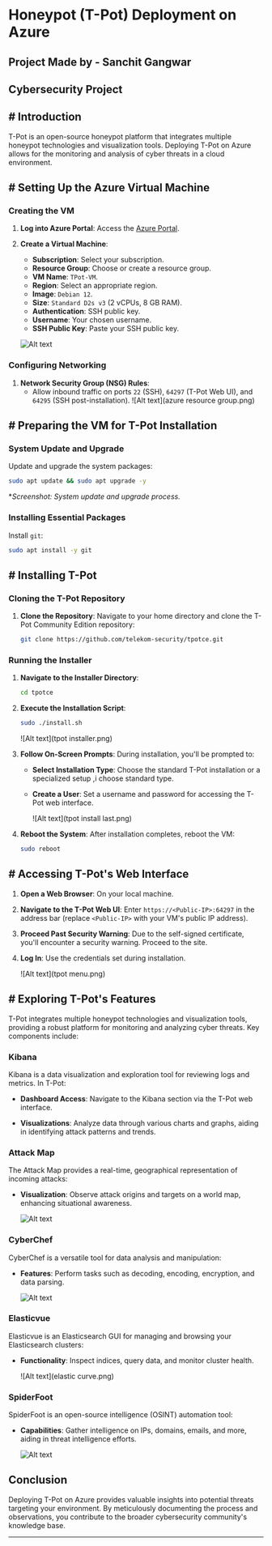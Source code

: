 

# Honeypot (T-Pot) Deployment on Azure
## Project Made by - Sanchit Gangwar
## Cybersecurity Project

## # Introduction

T-Pot is an open-source honeypot platform that integrates multiple honeypot technologies and visualization tools. Deploying T-Pot on Azure allows for the monitoring and analysis of cyber threats in a cloud environment.

## # Setting Up the Azure Virtual Machine

### Creating the VM

1. **Log into Azure Portal**: Access the [Azure Portal](https://portal.azure.com/).

2. **Create a Virtual Machine**:
   - **Subscription**: Select your subscription.
   - **Resource Group**: Choose or create a resource group.
   - **VM Name**: `TPot-VM`.
   - **Region**: Select an appropriate region.
   - **Image**: `Debian 12`.
   - **Size**: `Standard D2s v3` (2 vCPUs, 8 GB RAM).
   - **Authentication**: SSH public key.
   - **Username**: Your chosen username.
   - **SSH Public Key**: Paste your SSH public key.

   ![Alt text](azure.png)


### Configuring Networking

1. **Network Security Group (NSG) Rules**:
   - Allow inbound traffic on ports `22` (SSH), `64297` (T-Pot Web UI), and `64295` (SSH post-installation).
   ![Alt text](azure resource group.png)

## # Preparing the VM for T-Pot Installation

### System Update and Upgrade

Update and upgrade the system packages:

```bash
sudo apt update && sudo apt upgrade -y
```

**Screenshot: System update and upgrade process.*

### Installing Essential Packages

Install `git`:

```bash
sudo apt install -y git
```


## # Installing T-Pot

### Cloning the T-Pot Repository

1. **Clone the Repository**: Navigate to your home directory and clone the T-Pot Community Edition repository:

   ```bash
   git clone https://github.com/telekom-security/tpotce.git
   ```
   

### Running the Installer

1. **Navigate to the Installer Directory**:

   ```bash
   cd tpotce
   ```


2. **Execute the Installation Script**:

   ```bash
   sudo ./install.sh
   ```
   ![Alt text](tpot installer.png)


3. **Follow On-Screen Prompts**: During installation, you'll be prompted to:
   - **Select Installation Type**: Choose the standard T-Pot installation or a specialized setup ,i choose standard type.
   - **Create a User**: Set a username and password for accessing the T-Pot web interface.

      ![Alt text](tpot install last.png)


4. **Reboot the System**: After installation completes, reboot the VM:

   ```bash
   sudo reboot
   ```


   

## # Accessing T-Pot's Web Interface

1. **Open a Web Browser**: On your local machine.

2. **Navigate to the T-Pot Web UI**: Enter `https://<Public-IP>:64297` in the address bar (replace `<Public-IP>` with your VM's public IP address).

3. **Proceed Past Security Warning**: Due to the self-signed certificate, you'll encounter a security warning. Proceed to the site.

4. **Log In**: Use the credentials set during installation.

      ![Alt text](tpot menu.png)





## # Exploring T-Pot's Features

T-Pot integrates multiple honeypot technologies and visualization tools, providing a robust platform for monitoring and analyzing cyber threats. Key components include:

### Kibana

Kibana is a data visualization and exploration tool for reviewing logs and metrics. In T-Pot:

- **Dashboard Access**: Navigate to the Kibana section via the T-Pot web interface.

- **Visualizations**: Analyze data through various charts and graphs, aiding in identifying attack patterns and trends.


### Attack Map

The Attack Map provides a real-time, geographical representation of incoming attacks:

- **Visualization**: Observe attack origins and targets on a world map, enhancing situational awareness.

   ![Alt text](attackmap.png)


### CyberChef

CyberChef is a versatile tool for data analysis and manipulation:

- **Features**: Perform tasks such as decoding, encoding, encryption, and data parsing.

   ![Alt text](cyberchef(2).png)


### Elasticvue

Elasticvue is an Elasticsearch GUI for managing and browsing your Elasticsearch clusters:

- **Functionality**: Inspect indices, query data, and monitor cluster health.

   ![Alt text](elastic curve.png)


### SpiderFoot

SpiderFoot is an open-source intelligence (OSINT) automation tool:

- **Capabilities**: Gather intelligence on IPs, domains, emails, and more, aiding in threat intelligence efforts.

   ![Alt text](spiderfoot(2).png)




##  Conclusion

Deploying T-Pot on Azure provides valuable insights into potential threats targeting your environment. By meticulously documenting the process and observations, you contribute to the broader cybersecurity community's knowledge base.

---
